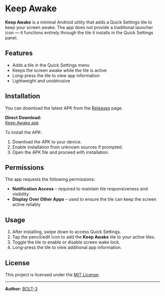 # Keep Awake

**Keep Awake** is a minimal Android utility that adds a Quick Settings tile to keep your screen awake. The app does not provide a traditional launcher icon — it functions entirely through the tile it installs in the Quick Settings panel.

## Features

- Adds a tile in the Quick Settings menu
- Keeps the screen awake while the tile is active
- Long-press the tile to view app information
- Lightweight and unobtrusive

## Installation

You can download the latest APK from the [Releases](https://github.com/BOLT-3/Keep-Awake/releases) page.

**Direct Download:**  
[Keep.Awake.apk](https://github.com/BOLT-3/Keep-Awake/releases/download/v1.0/Keep.Awake.apk)

To install the APK:

1. Download the APK to your device.
2. Enable installation from unknown sources if prompted.
3. Open the APK file and proceed with installation.

## Permissions

The app requests the following permissions:

- **Notification Access** – required to maintain tile responsiveness and visibility
- **Display Over Other Apps** – used to ensure the tile can keep the screen active reliably

## Usage

1. After installing, swipe down to access Quick Settings.
2. Tap the pencil/edit icon to add the **Keep Awake** tile to your active tiles.
3. Toggle the tile to enable or disable screen wake lock.
4. Long-press the tile to view additional app information.

## License

This project is licensed under the [MIT License](LICENSE).

---

**Author:** [BOLT-3](https://github.com/BOLT-3)
